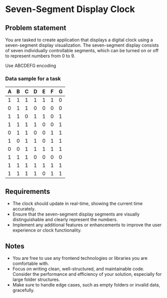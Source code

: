 # Seven-Segment Display Clock

## Problem statement

You are tasked to create application that displays a digital clock using a seven-segment display visualization. The seven-segment display consists of seven individually controllable segments, which can be turned on or off to represent numbers from 0 to 9.

Use ABCDEFG encoding

### Data sample for a task

| A   | B   | C   | D   | E   | F   | G   |
| --- | --- | --- | --- | --- | --- | --- |
| 1   | 1   | 1   | 1   | 1   | 1   | 0   |
| 0   | 1   | 1   | 0   | 0   | 0   | 0   |
| 1   | 1   | 0   | 1   | 1   | 0   | 1   |
| 1   | 1   | 1   | 1   | 0   | 0   | 1   |
| 0   | 1   | 1   | 0   | 0   | 1   | 1   |
| 1   | 0   | 1   | 1   | 0   | 1   | 1   |
| 0   | 0   | 1   | 1   | 1   | 1   | 1   |
| 1   | 1   | 1   | 0   | 0   | 0   | 0   |
| 1   | 1   | 1   | 1   | 1   | 1   | 1   |
| 1   | 1   | 1   | 1   | 0   | 1   | 1   |

## Requirements

- The clock should update in real-time, showing the current time accurately.
- Ensure that the seven-segment display segments are visually distinguishable and clearly represent the numbers.
- Implement any additional features or enhancements to improve the user experience or clock functionality.

## Notes

- You are free to use any frontend technologies or libraries you are comfortable with.
- Focus on writing clean, well-structured, and maintainable code. Consider the performance and efficiency of your solution, especially for large folder structures.
- Make sure to handle edge cases, such as empty folders or invalid data, gracefully.
